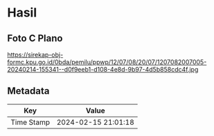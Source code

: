 # Hasil

## Foto C Plano

https://sirekap-obj-formc.kpu.go.id/0bda/pemilu/ppwp/12/07/08/20/07/1207082007005-20240214-155341--d0f9eeb1-d108-4e8d-9b97-4d5b858cdc4f.jpg


## Metadata

| Key        | Value               |
| ---------- | ------------------- |
| Time Stamp | 2024-02-15 21:01:18 |



